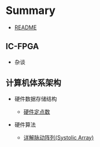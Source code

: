 # Summary

* [README](README.md)

## IC-FPGA

* 杂谈

## 计算机体系架构

* 硬件数据存储结构
	* [硬件定点数](./blog/hardfix/README.md)

* 硬件算法
	* [详解脉动阵列(Systolic Array)](./blog/hardalgo/systolic-array.md)













